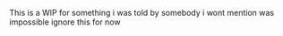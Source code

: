 This is a WIP for something i was told by somebody i wont mention was impossible
ignore this for now
